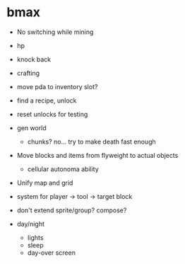 # bmax

* No switching while mining

* hp
* knock back
* crafting
* move pda to inventory slot?
* find a recipe, unlock
* reset unlocks for testing

* gen world
  * chunks? no... try to make death fast enough

* Move blocks and items from flyweight to actual objects
  * cellular autonoma ability
* Unify map and grid
* system for player -> tool -> target block
* don't extend sprite/group? compose?

* day/night
  * lights
  * sleep
  * day-over screen
